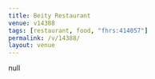 ```yaml
---
title: Beity Restaurant
venue: v14388
tags: [restaurant, food, "fhrs:414057"]
permalink: /v/14388/
layout: venue
---
```

null